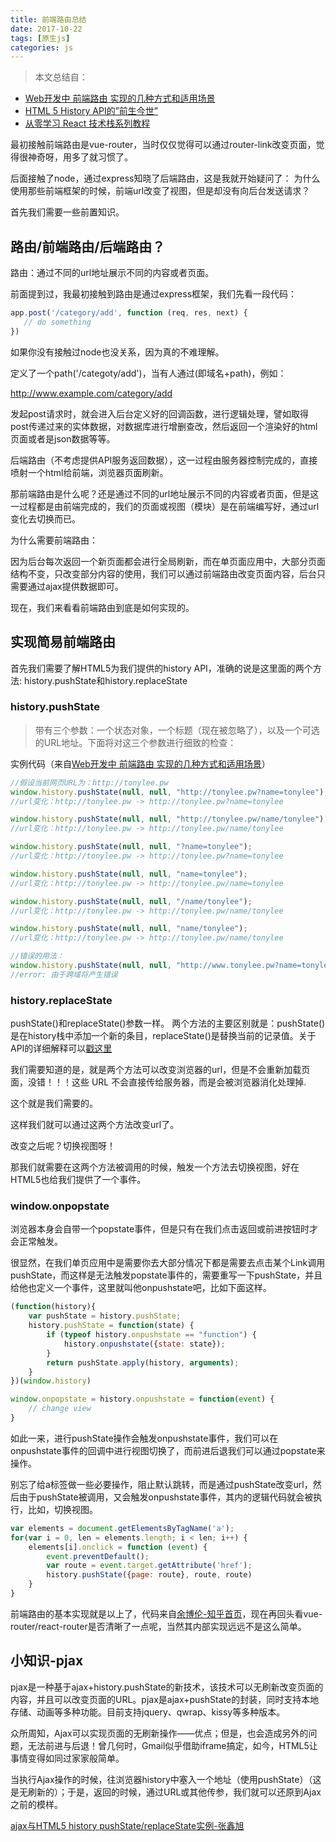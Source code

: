 ```yaml
---
title: 前端路由总结
date: 2017-10-22
tags: [原生js]
categories: js
---
```


>本文总结自：
* [Web开发中 前端路由 实现的几种方式和适用场景](http://blog.csdn.net/xllily_11/article/details/51820909)
* [HTML 5 History API的”前生今世”](http://blog.jobbole.com/78876/)
* [从零学习 React 技术栈系列教程](https://zhuanlan.zhihu.com/p/28769080)

最初接触前端路由是vue-router，当时仅仅觉得可以通过router-link改变页面，觉得很神奇呀，用多了就习惯了。

后面接触了node，通过express知晓了后端路由，这是我就开始疑问了：
为什么使用那些前端框架的时候，前端url改变了视图，但是却没有向后台发送请求？

首先我们需要一些前置知识。

## 路由/前端路由/后端路由？

路由：通过不同的url地址展示不同的内容或者页面。

前面提到过，我最初接触到路由是通过express框架，我们先看一段代码：
```js
app.post('/category/add', function (req, res, next) {
   // do something
})
```

如果你没有接触过node也没关系，因为真的不难理解。

定义了一个path('/categoty/add')，当有人通过(即域名+path)，例如：

http://www.example.com/category/add

发起post请求时，就会进入后台定义好的回调函数，进行逻辑处理，譬如取得post传递过来的实体数据，对数据库进行增删查改，然后返回一个渲染好的html页面或者是json数据等等。

后端路由（不考虑提供API服务返回数据），这一过程由服务器控制完成的，直接喷射一个html给前端，浏览器页面刷新。

那前端路由是什么呢？还是通过不同的url地址展示不同的内容或者页面，但是这一过程都是由前端完成的，我们的页面或视图（模块）是在前端编写好，通过url变化去切换而已。

为什么需要前端路由：

因为后台每次返回一个新页面都会进行全局刷新，而在单页面应用中，大部分页面结构不变，只改变部分内容的使用，我们可以通过前端路由改变页面内容，后台只需要通过ajax提供数据即可。

现在，我们来看看前端路由到底是如何实现的。

## 实现简易前端路由

首先我们需要了解HTML5为我们提供的history API，准确的说是这里面的两个方法:
history.pushState和history.replaceState

### history.pushState

>带有三个参数：一个状态对象，一个标题（现在被忽略了），以及一个可选的URL地址。下面将对这三个参数进行细致的检查：

实例代码（来自[Web开发中 前端路由 实现的几种方式和适用场景](http://blog.csdn.net/xllily_11/article/details/51820909)）

```js
//假设当前网页URL为：http://tonylee.pw
window.history.pushState(null, null, "http://tonylee.pw?name=tonylee");
//url变化：http://tonylee.pw -> http://tonylee.pw?name=tonylee

window.history.pushState(null, null, "http://tonylee.pw/name/tonylee");
//url变化：http://tonylee.pw -> http://tonylee.pw/name/tonylee

window.history.pushState(null, null, "?name=tonylee");
//url变化：http://tonylee.pw -> http://tonylee.pw?name=tonylee

window.history.pushState(null, null, "name=tonylee");
//url变化：http://tonylee.pw -> http://tonylee.pw/name=tonylee

window.history.pushState(null, null, "/name/tonylee");
//url变化：http://tonylee.pw -> http://tonylee.pw/name/tonylee

window.history.pushState(null, null, "name/tonylee");
//url变化：http://tonylee.pw -> http://tonylee.pw/name/tonylee

//错误的用法：
window.history.pushState(null, null, "http://www.tonylee.pw?name=tonylee");
//error: 由于跨域将产生错误
```

### history.replaceState

pushState()和replaceState()参数一样。
两个方法的主要区别就是：pushState()是在history栈中添加一个新的条目，replaceState()是替换当前的记录值。关于API的详细解释可以[戳这里](http://blog.jobbole.com/78876/)

我们需要知道的是，就是两个方法可以改变浏览器的url，但是不会重新加载页面，没错！！！这些 URL 不会直接传给服务器，而是会被浏览器消化处理掉.

这个就是我们需要的。

这样我们就可以通过这两个方法改变url了。

改变之后呢？切换视图呀！

那我们就需要在这两个方法被调用的时候，触发一个方法去切换视图，好在HTML5也给我们提供了一个事件。

### window.onpopstate

浏览器本身会自带一个popstate事件，但是只有在我们点击返回或前进按钮时才会正常触发。

很显然，在我们单页应用中是需要你去大部分情况下都是需要去点击某个Link调用pushState，而这样是无法触发popstate事件的，需要重写一下pushState，并且给他也定义一个事件，这里就叫他onpushstate吧，比如下面这样。

```js
(function(history){
    var pushState = history.pushState;    
    history.pushState = function(state) {
        if (typeof history.onpushstate == "function") {            
            history.onpushstate({state: state});        
        }
        return pushState.apply(history, arguments);   
    }
})(window.history)

window.onpopstate = history.onpushstate = function(event) {
    // change view
}
```

如此一来，进行pushState操作会触发onpushstate事件，我们可以在onpushstate事件的回调中进行视图切换了，而前进后退我们可以通过popstate来操作。

别忘了给a标签做一些必要操作，阻止默认跳转，而是通过pushState改变url，然后由于pushState被调用，又会触发onpushstate事件，其内的逻辑代码就会被执行，比如，切换视图。

```js
var elements = document.getElementsByTagName('a');
for(var i = 0, len = elements.length; i < len; i++) {    
    elements[i].onclick = function (event) {        
        event.preventDefault();
        var route = event.target.getAttribute('href');        
        history.pushState({page: route}, route, route)
    }
}
```

前端路由的基本实现就是以上了，代码来自[余博伦-知乎首页](https://www.zhihu.com/people/yubolun/activities)，现在再回头看vue-router/react-router是否清晰了一点呢，当然其内部实现远远不是这么简单。

## 小知识-pjax

pjax是一种基于ajax+history.pushState的新技术，该技术可以无刷新改变页面的内容，并且可以改变页面的URL。pjax是ajax+pushState的封装，同时支持本地存储、动画等多种功能。目前支持jquery、qwrap、kissy等多种版本。

众所周知，Ajax可以实现页面的无刷新操作——优点；但是，也会造成另外的问题，无法前进与后退！曾几何时，Gmail似乎借助iframe搞定，如今，HTML5让事情变得如同过家家般简单。

当执行Ajax操作的时候，往浏览器history中塞入一个地址（使用pushState）（这是无刷新的）；于是，返回的时候，通过URL或其他传参，我们就可以还原到Ajax之前的模样。

[ajax与HTML5 history pushState/replaceState实例-张鑫旭](http://www.zhangxinxu.com/wordpress/2013/06/html5-history-api-pushstate-replacestate-ajax/)
